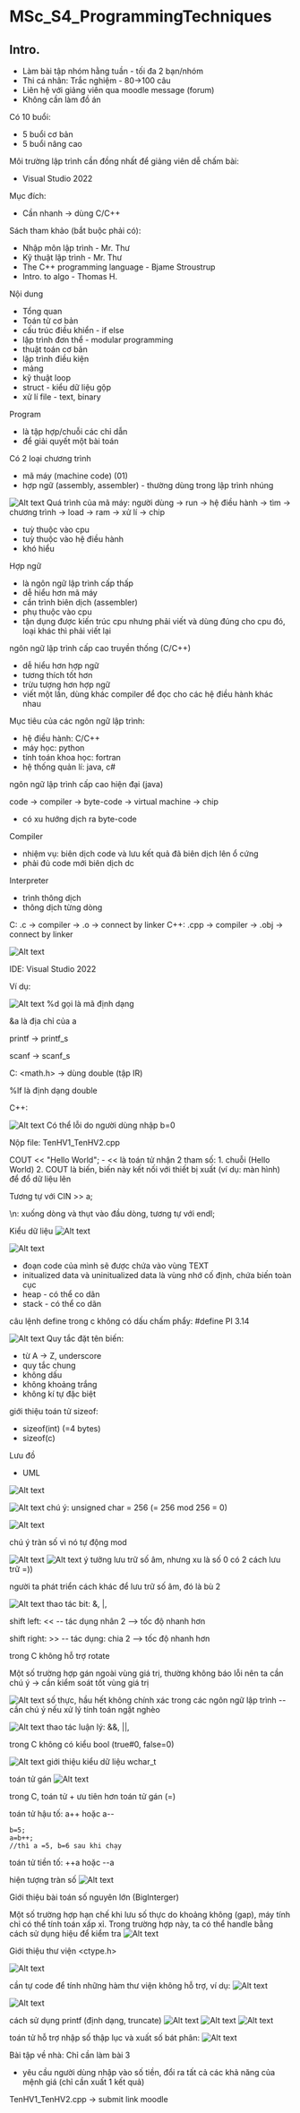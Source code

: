 # MSc_S4_ProgrammingTechniques

## Intro.
- Làm bài tập nhóm hằng tuần - tối đa 2 bạn/nhóm
- Thi cá nhân: Trắc nghiệm - 80->100 câu
- Liên hệ với giảng viên qua moodle message (forum)
- Không cần làm đồ án

Có 10 buổi:
- 5 buổi cơ bản
- 5 buổi nâng cao

Môi trường lập trình cần đồng nhất để giảng viên dễ chấm bài:
- Visual Studio 2022

Mục đích:
- Cần nhanh -> dùng C/C++

Sách tham khảo (bắt buộc phải có):
- Nhập môn lập trình - Mr. Thư
- Kỹ thuật lập trình - Mr. Thư
- The C++ programming language - Bjame Stroustrup
- Intro. to algo - Thomas H.

Nội dung
- Tổng quan
- Toán tử cơ bản
- cấu trúc điều khiển - if else
- lập trình đơn thể - modular programming
- thuật toán cơ bản
- lập trình điều kiện
- mảng
- kỹ thuật loop
- struct - kiểu dữ liệu gộp
- xử lí file - text, binary

Program
- là tập hợp/chuỗi các chỉ dẫn
- để giải quyết một bài toán

Có 2 loại chương trình
- mã máy (machine code) (01)
- hợp ngữ (assembly, assembler) - thường dùng trong lập trình nhúng

![Alt text](image.png)
Quá trình của mã máy:
người dùng -> run -> hệ điều hành -> tìm -> chương trình -> load -> ram -> xử lí -> chip
- tuỳ thuộc vào cpu
- tuỳ thuộc vào hệ điều hành
- khó hiểu

Hợp ngữ
- là ngôn ngữ lập trình cấp thấp
- dễ hiểu hơn mã máy
- cần trình biên dịch (assembler)
- phụ thuộc vào cpu
- tận dụng được kiến trúc cpu nhưng phải viết và dùng đúng cho cpu đó, loại khác thì phải viết lại

ngôn ngữ lập trình cấp cao truyền thống (C/C++)
- dễ hiểu hơn hợp ngữ
- tương thích tốt hơn
- trừu tượng hơn hợp ngữ
- viết một lần, dùng khác compiler để đọc cho các hệ điều hành khác nhau

Mục tiêu của các ngôn ngữ lập trình:
- hệ điều hành: C/C++
- máy học: python
- tính toán khoa học: fortran
- hệ thống quản lí: java, c#

ngôn ngữ lập trình cấp cao hiện đại (java)

code -> compiler -> byte-code -> virtual machine -> chip

- có xu hướng dịch ra byte-code

Compiler
- nhiệm vụ: biên dịch code và lưu kết quả đã biên dịch lên ổ cứng
- phải đủ code mới biên dịch dc

Interpreter
- trình thông dịch
- thông dịch từng dòng

C: .c -> compiler -> .o -> connect by linker
C++: .cpp -> compiler -> .obj -> connect by linker

![Alt text](image-1.png)

IDE: Visual Studio 2022

Ví dụ:

![Alt text](image-2.png)
%d gọi là mã định dạng

&a là địa chỉ của a

printf -> printf_s

scanf -> scanf_s

C: <math.h> -> dùng double (tập IR)

%lf là định dạng double

C++: <cmath>

![Alt text](image-4.png)
Có thể lỗi do người dùng nhập b=0

Nộp file: TenHV1_TenHV2.cpp

COUT << "Hello World";
    - << là toán tử nhận 2 tham số:
        1. chuỗi (Hello World)
        2. COUT là biến, biến này kết nối với thiết bị xuất (ví dụ: màn hình) để đổ dữ liệu lên

Tương tự với CIN >> a;

\n: xuống dòng và thụt vào đầu dòng, tương tự với endl;

Kiểu dữ liệu
![Alt text](image-3.png)

![Alt text](image-5.png)

- đoạn code của mình sẽ được chứa vào vùng TEXT
- initualized data và uninitualized data là vùng nhớ cố định, chứa biến toàn cục 
- heap - có thể co dãn
- stack - có thể co dãn

câu lệnh define trong c không có dấu chấm phẩy: #define PI 3.14

![Alt text](image-6.png)
Quy tắc đặt tên biến: 
- từ A -> Z, underscore
- quy tắc chung
- không dấu
- không khoảng trắng
- không kí tự đặc biệt

giới thiệu toán tử sizeof:
- sizeof(int) (=4 bytes)
- sizeof(c)

Lưu đồ
- UML

![Alt text](image-7.png)

![Alt text](image-8.png)
chú ý: unsigned char = 256 (= 256 mod 256 = 0)

![Alt text](image-9.png)
 
chú ý tràn số vì nó tự động mod

![Alt text](image-10.png)
![Alt text](image-12.png)
ý tưởng lưu trữ số âm, nhưng xu là số 0 có 2 cách lưu trữ =))

người ta phát triển cách khác để lưu trữ số âm, đó là bù 2

![Alt text](image-11.png)
thao tác bit: &, |,

shift left: << -- tác dụng nhân 2 --> tốc độ nhanh hơn

shift right: >> -- tác dụng: chia 2 --> tốc độ nhanh hơn

trong C không hỗ trợ rotate

Một số trường hợp gán ngoài vùng giá trị, thường không báo lỗi nên ta cần chú ý -> cần kiểm soát tốt vùng giá trị

![Alt text](image-13.png)
số thực, hầu hết không chính xác trong các ngôn ngữ lập trình -- cần chú ý nếu xử lý tính toán ngặt nghèo

![Alt text](image-14.png)
thao tác luận lý: &&, ||, 

trong C không có kiểu bool (true#0, false=0)

![Alt text](image-15.png)
giới thiệu kiểu dữ liệu wchar_t

toán tử gán
![Alt text](image-16.png)

trong C, toán tử + ưu tiên hơn toán tử gán (=)

toán tử hậu tố: a++ hoặc a--

```
b=5;
a=b++;
//thì a =5, b=6 sau khi chạy
```

toán tử tiền tố: ++a hoặc --a

hiện tượng tràn số
![Alt text](image-17.png)

Giới thiệu bài toán số nguyên lớn (BigInterger)

Một số trường hợp hạn chế khi lưu số thực do khoảng không (gap), máy tính chỉ có thể tính toán xấp xỉ. Trong trường hợp này, ta có thể handle bằng cách sử dụng hiệu để kiểm tra
![Alt text](image-18.png)

Giới thiệu thư viện <ctype.h>

![Alt text](image-19.png)

cần tự code để tính những hàm thư viện không hỗ trợ, ví dụ:
![Alt text](image-20.png)

![Alt text](image-21.png)

cách sử dụng printf (định dạng, truncate)
![Alt text](image-22.png)
![Alt text](image-23.png)
![Alt text](image-24.png)

toán tử hỗ trợ nhập số thập lục và xuất số bát phân:
![Alt text](image-25.png)

Bài tập về nhà: Chỉ cần làm bài 3
- yêu cầu người dùng nhập vào số tiền, đổi ra tất cả các khả năng của mệnh giá (chỉ cần xuất 1 kết quả)

TenHV1_TenHV2.cpp -> submit link moodle